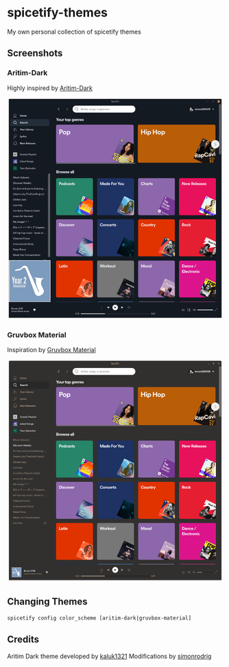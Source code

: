 # spicetify-themes

My own personal collection of spicetify themes

## Screenshots

### Aritim-Dark
Highly inspired by [Aritim-Dark](https://github.com/Mrcuve0/Aritim-Dark)

![Aritim-Dark](./screenshots/aritim-dark.png)

### Gruvbox Material
Inspiration by [Gruvbox Material](https://github.com/sainnhe/gruvbox-material)

![Gruvbox-Material](./screenshots/gruvbox-material.png)

## Changing Themes

```bash
spicetify config color_scheme [aritim-dark|gruvbox-material]
```

## Credits
Aritim Dark theme developed by [kaluk1321](https://github.com/kaluk1321)
Modifications by [simonrodrig](https://github.com/simonrodrig)

